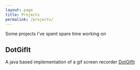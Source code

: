 ```yaml
---
layout: page
title: Projects
permalink: /projects/
---
```


Some projects I've spent spare time working on

## DotGifIt

A java based implementation of a gif screen recorder
[DotGifIt](https://github.com/sgregory8/dotGifIt)
